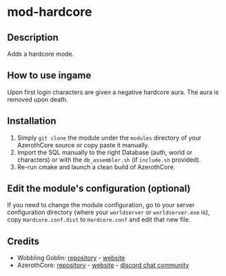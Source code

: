 # mod-hardcore

## Description
Adds a hardcore mode.

## How to use ingame
Upon first login characters are given a negative hardcore aura. The aura is removed upon death.

## Installation
1. Simply `git clone` the module under the `modules` directory of your AzerothCore source or copy paste it manually.
2. Import the SQL manually to the right Database (auth, world or characters) or with the `db_assembler.sh` (if `include.sh` provided).
3. Re-run cmake and launch a clean build of AzerothCore.

## Edit the module's configuration (optional)
If you need to change the module configuration, go to your server configuration directory (where your `worldserver` or `worldserver.exe` is), copy `Hardcore.conf.dist` to `Hardcore.conf` and edit that new file.

## Credits
* Wobbling Goblin: [repository](https://github.com/wobgob) - [website](https://wobgob.com)
* AzerothCore: [repository](https://github.com/azerothcore) - [website](http://azerothcore.org/) - [discord chat community](https://discord.gg/PaqQRkd)

